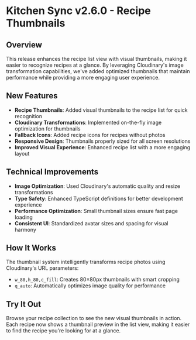 # Kitchen Sync v2.6.0 - Recipe Thumbnails

## Overview
This release enhances the recipe list view with visual thumbnails, making it easier to recognize recipes at a glance. By leveraging Cloudinary's image transformation capabilities, we've added optimized thumbnails that maintain performance while providing a more engaging user experience.

## New Features
- **Recipe Thumbnails**: Added visual thumbnails to the recipe list for quick recognition
- **Cloudinary Transformations**: Implemented on-the-fly image optimization for thumbnails
- **Fallback Icons**: Added recipe icons for recipes without photos
- **Responsive Design**: Thumbnails properly sized for all screen resolutions
- **Improved Visual Experience**: Enhanced recipe list with a more engaging layout

## Technical Improvements
- **Image Optimization**: Used Cloudinary's automatic quality and resize transformations
- **Type Safety**: Enhanced TypeScript definitions for better development experience
- **Performance Optimization**: Small thumbnail sizes ensure fast page loading
- **Consistent UI**: Standardized avatar sizes and spacing for visual harmony

## How It Works
The thumbnail system intelligently transforms recipe photos using Cloudinary's URL parameters:
- `w_80,h_80,c_fill`: Creates 80×80px thumbnails with smart cropping
- `q_auto`: Automatically optimizes image quality for performance

## Try It Out
Browse your recipe collection to see the new visual thumbnails in action. Each recipe now shows a thumbnail preview in the list view, making it easier to find the recipe you're looking for at a glance. 